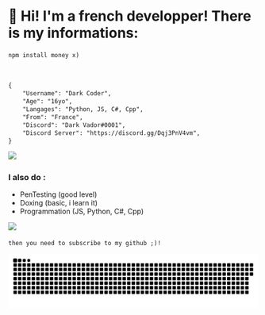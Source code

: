 # 👋 Hi! I'm a french developper! There is my informations: 
```
npm install money x)
```
<br>

```
{
    "Username": "Dark Coder",
    "Age": "16yo",
    "Langages": "Python, JS, C#, Cpp",
    "From": "France",
    "Discord": "Dark Vador#0001",
    "Discord Server": "https://discord.gg/Dqj3PnV4vm",
}
```

<img src="https://media.discordapp.net/attachments/885765639661314099/894933332746461184/image0.gif"></img>
### I also do : 
- PenTesting (good level)
- Doxing (basic, i learn it)
- Programmation (JS, Python, C#, Cpp)

<img src="https://media.discordapp.net/attachments/885765639661314099/894933332746461184/image0.gif"></img>
```
then you need to subscribe to my github ;)!
```
<img src="https://raw.githubusercontent.com/Th3Te4mH4ckFR/Th3Te4mH4ckFR/main/github-user-contribution.svg"></img>

